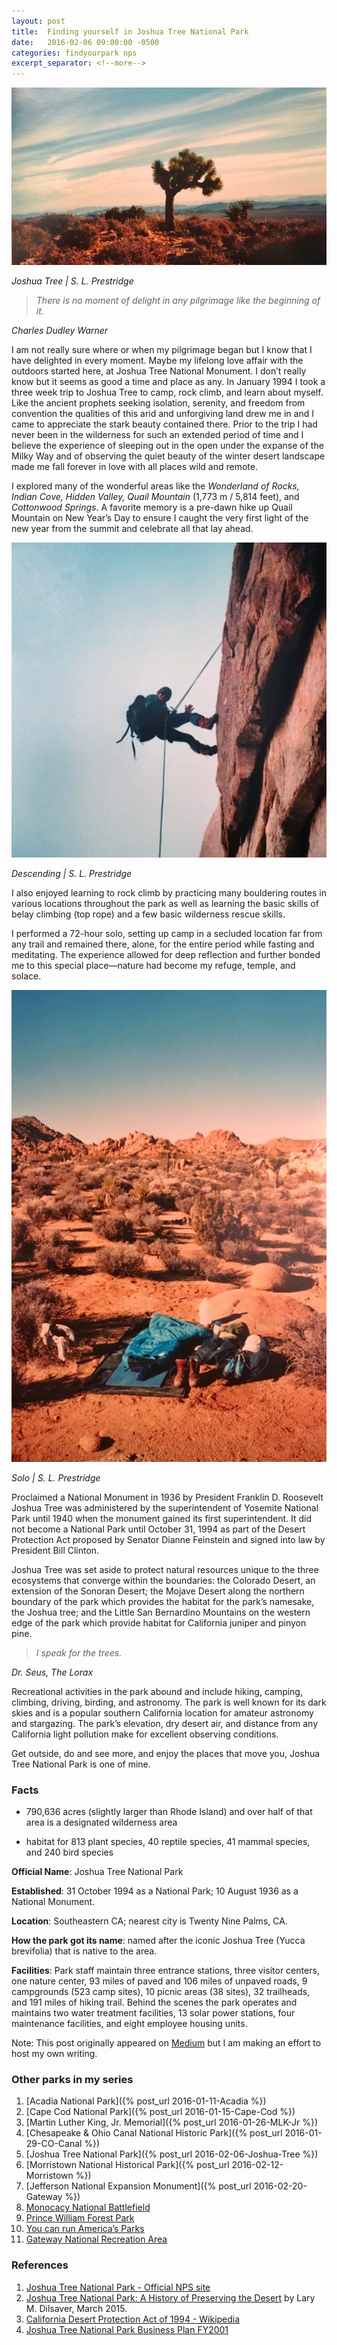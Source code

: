```yaml
---
layout: post
title:  Finding yourself in Joshua Tree National Park
date:   2016-02-06 09:00:00 -0500
categories: findyourpark nps
excerpt_separator: <!--more-->
---
```


![Joshua Tree](/img/joshua-tree.jpg)

<cite>Joshua Tree | S. L. Prestridge</cite>

>_There is no moment of delight in any pilgrimage like the beginning of it._

<cite>Charles Dudley Warner</cite>

<!--more-->

I am not really sure where or when my pilgrimage began but I know that I have delighted in every moment. Maybe my lifelong love affair with the outdoors started here, at Joshua Tree National Monument. I don’t really know but it seems as good a time and place as any. In January 1994 I took a three week trip to Joshua Tree to camp, rock climb, and learn about myself. Like the ancient prophets seeking isolation, serenity, and freedom from convention the qualities of this arid and unforgiving land drew me in and I came to appreciate the stark beauty contained there. Prior to the trip I had never been in the wilderness for such an extended period of time and I believe the experience of sleeping out in the open under the expanse of the Milky Way and of observing the quiet beauty of the winter desert landscape made me fall forever in love with all places wild and remote.

I explored many of the wonderful areas like the _Wonderland of Rocks, Indian Cove, Hidden Valley, Quail Mountain_ (1,773 m / 5,814 feet), and _Cottonwood Springs_. A favorite memory is a pre-dawn hike up Quail Mountain on New Year’s Day to ensure I caught the very first light of the new year from the summit and celebrate all that lay ahead.

![Descending](/img/descending.jpg)

<cite>Descending | S. L. Prestridge</cite>

I also enjoyed learning to rock climb by practicing many bouldering routes in various locations throughout the park as well as learning the basic skills of belay climbing (top rope) and a few basic wilderness rescue skills.

I performed a 72-hour solo, setting up camp in a secluded location far from any trail and remained there, alone, for the entire period while fasting and meditating. The experience allowed for deep reflection and further bonded me to this special place—nature had become my refuge, temple, and solace.

![Solo](/img/solo-joshua-tree.jpg)

<cite>Solo | S. L. Prestridge</cite>

Proclaimed a National Monument in 1936 by President Franklin D. Roosevelt Joshua Tree was administered by the superintendent of Yosemite National Park until 1940 when the monument gained its first superintendent. It did not become a National Park until October 31, 1994 as part of the Desert Protection Act proposed by Senator Dianne Feinstein and signed into law by President Bill Clinton.

Joshua Tree was set aside to protect natural resources unique to the three ecosystems that converge within the boundaries: the Colorado Desert, an extension of the Sonoran Desert; the Mojave Desert along the northern boundary of the park which provides the habitat for the park’s namesake, the Joshua tree; and the Little San Bernardino Mountains on the western edge of the park which provide habitat for California juniper and pinyon pine.

>_I speak for the trees._

<cite>Dr. Seus, The Lorax</cite>

Recreational activities in the park abound and include hiking, camping, climbing, driving, birding, and astronomy. The park is well known for its dark skies and is a popular southern California location for amateur astronomy and stargazing. The park’s elevation, dry desert air, and distance from any California light pollution make for excellent observing conditions.

Get outside, do and see more, and enjoy the places that move you, Joshua Tree National Park is one of mine.

### Facts

- 790,636 acres (slightly larger than Rhode Island) and over half of that area is a designated wilderness area

- habitat for 813 plant species, 40 reptile species, 41 mammal species, and 240 bird species

**Official Name**: Joshua Tree National Park

**Established**: 31 October 1994 as a National Park; 10 August 1936 as a National Monument.

**Location**: Southeastern CA; nearest city is Twenty Nine Palms, CA.

**How the park got its name**: named after the iconic Joshua Tree (Yucca brevifolia) that is native to the area.

**Facilities**: Park staff maintain three entrance stations, three visitor centers, one nature center, 93 miles of paved and 106 miles of unpaved roads, 9 campgrounds (523 camp sites), 10 picnic areas (38 sites), 32 trailheads, and 191 miles of hiking trail. Behind the scenes the park operates and maintains two water treatment facilities, 13 solar power stations, four maintenance facilities, and eight employee housing units.

Note: This post originally appeared on [Medium](https://medium.com/p/42ec007f6724) but I am making an effort to host my own writing.

### Other parks in my series

1. [Acadia National Park]({% post_url 2016-01-11-Acadia %})
2. [Cape Cod National Park]({% post_url 2016-01-15-Cape-Cod %})
3. [Martin Luther King, Jr. Memorial]({% post_url 2016-01-26-MLK-Jr %})
4. [Chesapeake & Ohio Canal National Historic Park]({% post_url 2016-01-29-CO-Canal %})
5. [Joshua Tree National Park]({% post_url 2016-02-06-Joshua-Tree %})
6. [Morristown National Historical Park]({% post_url 2016-02-12-Morristown %})
7. [Jefferson National Expansion Monument]({% post_url 2016-02-20-Gateway %})
8. [Monocacy National Battlefield](https://medium.com/p/5ef2910c118b)
9. [Prince William Forest Park](https://medium.com/p/b307aedfed2)
10. [You can run America’s Parks](https://medium.com/p/c405333a64fb)
11. [Gateway National Recreation Area](https://medium.com/p/a29761c6c097)



### References

1. [Joshua Tree National Park - Official NPS site](www.nps.gov/JOTR)
2. [Joshua Tree National Park: A History of Preserving the Desert](http://www.nps.gov/jotr/learn/historyculture/upload/JOTRAdministrativeHistory.pdf) by Lary M. Dilsaver, March 2015.
3. [California Desert Protection Act of 1994 - Wikipedia](https://en.wikipedia.org/wiki/California_Desert_Protection_Act_of_1994)
4. [Joshua Tree National Park Business Plan FY2001](http://www.nps.gov/jotr/learn/management/upload/bpi.pdf)
